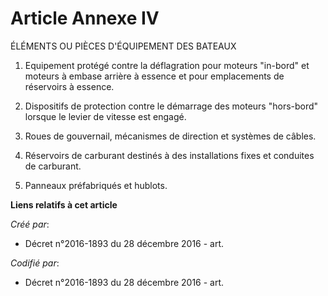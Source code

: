 # Article Annexe IV

ÉLÉMENTS OU PIÈCES D'ÉQUIPEMENT DES BATEAUX

1. Equipement protégé contre la déflagration pour moteurs "in-bord" et moteurs à embase arrière à essence et pour
emplacements de réservoirs à essence.

2. Dispositifs de protection contre le démarrage des moteurs "hors-bord" lorsque le levier de vitesse est engagé.

3. Roues de gouvernail, mécanismes de direction et systèmes de câbles.

4. Réservoirs de carburant destinés à des installations fixes et conduites de carburant.

5. Panneaux préfabriqués et hublots.

**Liens relatifs à cet article**

_Créé par_:

  - Décret n°2016-1893 du 28 décembre 2016 - art.

_Codifié par_:

  - Décret n°2016-1893 du 28 décembre 2016 - art.
